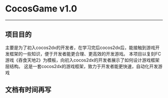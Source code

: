 # CocosGame v1.0
---
## 项目目的
  主要是为了初入cocos2dx的开发者，在学习完后cocos2dx后，能接触到游戏开发框架的一些知识，便于开发者能更合理、更高效的开发游戏。
  本项目以复刻FC游戏《吞食天地2》为模板，向初入cocos2dx的开发者展示了如何设计游戏框架层结构。
  这是一套cocos2dx的游戏框架，致力于开发者能更快速，自动化开发游戏
## 文档有时间再写
